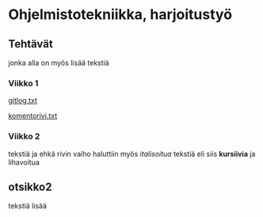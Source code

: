 # Ohjelmistotekniikka, harjoitustyö

## Tehtävät
jonka alla on myös lisää tekstiä

### Viikko 1

[gitlog.txt](https://github.com/suitsuke/ot-harjoitustyo/blob/master/laskarit/viikko1/gitlog.txt)

[komentorivi.txt](https://github.com/suitsuke/ot-harjoitustyo/blob/master/laskarit/viikko1/komentorivi.txt)

### Viikko 2

tekstiä ja ehkä rivin vaiho
haluttiin myös *italisoitua* tekstiä eli siis **kursiivia** ja lihavoitua

## otsikko2
tekstiä lisää
